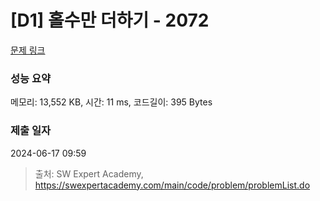 # [D1] 홀수만 더하기 - 2072 

[문제 링크](https://swexpertacademy.com/main/code/problem/problemDetail.do?contestProbId=AV5QSEhaA5sDFAUq) 

### 성능 요약

메모리: 13,552 KB, 시간: 11 ms, 코드길이: 395 Bytes

### 제출 일자

2024-06-17 09:59



> 출처: SW Expert Academy, https://swexpertacademy.com/main/code/problem/problemList.do